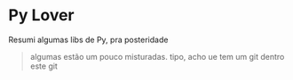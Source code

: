 # Py Lover
 Resumi algumas libs de Py, pra posteridade

>algumas estão um pouco misturadas. tipo, acho ue tem um git dentro este git
